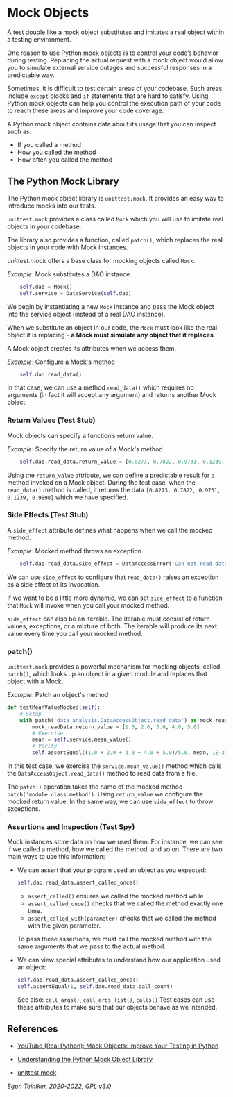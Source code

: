 # Mock Objects

A test double like a mock object substitutes and imitates a real object within 
a testing environment.

One reason to use Python mock objects is to control your code’s behavior during 
testing. Replacing the actual request with a mock object would allow you to 
simulate external service outages and successful responses in a predictable way.

Sometimes, it is difficult to test certain areas of your codebase.
Such areas include `except` blocks and `if` statements that are hard to satisfy.
Using Python mock objects can help you control the execution path of your code to
reach these areas and improve your code coverage.

A Python mock object contains data about its usage that you can inspect such as:
* If you called a method
* How you called the method
* How often you called the method


## The Python Mock Library
The Python mock object library is `unittest.mock`.
It provides an easy way to introduce mocks into our tests.

`unittest.mock` provides a class called `Mock` which you will use to imitate real
objects in your codebase.

The library also provides a function, called `patch()`, which replaces the real
objects in your code with Mock instances.

_unittest.mock_ offers a base class for mocking objects called `Mock`.

_Example_: Mock substitutes a DAO instance
```Python
    self.dao = Mock()
    self.service = DataService(self.dao)
```
We begin by instantiating a new `Mock` instance and pass the Mock object into the
service object (instead of a real DAO instance).

When we substitute an object in our code, the `Mock` must look like the real object it is
replacing - **a Mock must simulate any object that it replaces**.

A Mock object creates its attributes when we access them.

_Example_: Configure a Mock's method
```Python
    self.dao.read_data()
```
In that case, we can use a method `read_data()` which requires no arguments (in fact it will accept any argument) and returns another Mock object.


### Return Values (Test Stub)
Mock objects can specify a function’s return value.

_Example_: Specify the return value of a Mock's method
```Python
    self.dao.read_data.return_value = [0.8273, 0.7822, 0.9731, 0.1239, 0.9898]
```
Using the `return_value` attribute, we can define a predictable result for a method
invoked on a Mock object.
During the test case, when the `read_data()` method is called, it returns the data
`[0.8273, 0.7822, 0.9731, 0.1239, 0.9898]` which we have specified.


### Side Effects (Test Stub)
A `side_effect` attribute defines what happens when we call the mocked method.

_Example_: Mocked method throws an exception
```Python
    self.dao.read_data.side_effect = DataAccessError('Can not read data!')
```
We can use `side_effect` to configure that `read_data()` raises an exception
as a side effect of its invocation.

If we want to be a little more dynamic, we can set `side_effect` to a function
that `Mock` will invoke when you call your mocked method.

`side_effect` can also be an iterable. The iterable must consist of return values,
exceptions, or a mixture of both.
The iterable will produce its next value every time you call your mocked method.


### patch()

`unittest.mock` provides a powerful mechanism for mocking objects, called `patch()`,
which looks up an object in a given module and replaces that object with a Mock.

_Example_: Patch an object's method
```Python
def testMeanValueMocked(self):
    # Setup
    with patch('data_analysis.DataAccessObject.read_data') as mock_readData:
        mock_readData.return_value = [1.0, 2.0, 3.0, 4.0, 5.0]
        # Exercise
        mean = self.service.mean_value()
        # Verify
        self.assertEqual((1.0 + 2.0 + 3.0 + 4.0 + 5.0)/5.0, mean, 1E-3)
```
In this test case, we exercise the `service.mean_value()` method which calls the
`DataAccessObject.read_data()` method to read data from a file.

The `patch()` operation takes the name of the mocked method `patch('module.class.method')`.
Using `return_value` we configure the mocked return value.
In the same way, we can use `side_effect` to throw exceptions.


### Assertions and Inspection (Test Spy)
Mock instances store data on how we used them.
For instance, we can see if we called a method, how we called the method, and so on.
There are two main ways to use this information:
* We can assert that your program used an object as you expected:
    ```Python
    self.dao.read_data.assert_called_once()
    ```
    * `assert_called()` ensures we called the mocked method while
    * `assert_called_once()` checks that we called the method exactly one time.
    * `assert_called_with(parameter)` checks that we called the method with the given parameter.

    To pass these assertions, we must call the mocked method with the same
    arguments that we pass to the actual method.

* We can view special attributes to understand how our application used an object:
    ```Python
    self.dao.read_data.assert_called_once()
    self.assertEqual(1, self.dao.read_data.call_count)
    ```
    See also: `call_args()`, `call_args_list()`, `calls()`
    Test cases can use these attributes to make sure that our objects behave
    as we intended.



## References
* [YouTube (Real Python): Mock Objects: Improve Your Testing in Python](https://youtu.be/05QPrIv5auA)

* [Understanding the Python Mock Object Library](https://realpython.com/python-mock-library/)
* [unittest.mock](https://docs.python.org/3/library/unittest.mock-examples.html)

*Egon Teiniker, 2020-2022, GPL v3.0*
